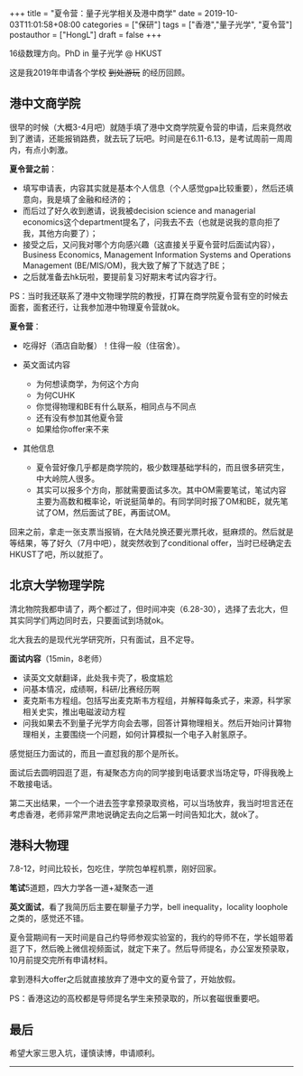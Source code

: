 +++
title = "夏令营：量子光学相关及港中商学"
date = 2019-10-03T11:01:58+08:00
categories = ["保研"]
tags = ["香港","量子光学", "夏令营"]
postauthor = ["HongL"]
draft = false
+++

16级数理方向。PhD in 量子光学 @ HKUST

这是我2019年申请各个学校 ~~到处游玩~~ 的经历回顾。

<!--more-->

## 港中文商学院

很早的时候（大概3-4月吧）就随手填了港中文商学院夏令营的申请，后来竟然收到了邀请，还能报销路费，就去玩了玩吧。时间是在6.11-6.13，是考试周前一周周内，有点小刺激。

**夏令营之前**：

* 填写申请表，内容其实就是基本个人信息（个人感觉gpa比较重要），然后还填意向，我是填了金融和经济的；  
* 而后过了好久收到邀请，说我被decision science and managerial economics这个department提名了，问我去不去（也就是说我的意向拒了我，其他方向要了）；  
* 接受之后，又问我对哪个方向感兴趣（这直接关乎夏令营时后面试内容），Business Economics, Management Information Systems and Operations Management  (BE/MIS/OM)，我大致了解了下就选了BE；   
* 之后就准备去hk玩啦，要提前复习好期末考试内容才行。  

PS：当时我还联系了港中文物理学院的教授，打算在商学院夏令营有空的时候去面套，面套还行，让我参加港中物理夏令营就ok。

**夏令营**：

* 吃得好（酒店自助餐）！住得一般（住宿舍）。

* 英文面试内容
   * 为何想读商学，为何这个方向
   * 为何CUHK
   * 你觉得物理和BE有什么联系，相同点与不同点
   * 还有没有参加其他夏令营
   * 如果给你offer来不来
* 其他信息
   * 夏令营好像几乎都是商学院的，极少数理基础学科的，而且很多研究生，中大岭院人很多。
   * 其实可以报多个方向，那就需要面试多次。其中OM需要笔试，笔试内容主要为高数和概率论，听说挺简单的。有同学同时报了OM和BE，就先笔试了OM，然后面试了BE，再面试OM。

回来之前，拿走一张支票当报销，在大陆兑换还要光票托收，挺麻烦的。然后就是等结果，等了好久（7月中吧），就突然收到了conditional offer，当时已经确定去HKUST了吧，所以就拒了。


## 北京大学物理学院

清北物院我都申请了，两个都过了，但时间冲突（6.28-30），选择了去北大，但其实同学们两边同时去，只要面试到场就ok。

北大我去的是现代光学研究所，只有面试，且不定导。

**面试内容**（15min，8老师）

* 读英文文献翻译，此处我卡壳了，极度尴尬
* 问基本情况，成绩啊，科研/比赛经历啊
* 麦克斯韦方程组。包括写出麦克斯韦方程组，并解释每条式子，来源，科学家相关史实，推出电磁波动方程
* 问我如果去不到量子光学方向会去哪，回答计算物理相关。然后开始问计算物理相关，主要围绕一个问题，如何计算模拟一个电子入射氢原子。

感觉挺压力面试的，而且一直怼我的那个是所长。

面试后去圆明园逛了逛，有凝聚态方向的同学接到电话要求当场定导，吓得我晚上不敢接电话。

第二天出结果，一个一个进去签字拿预录取资格，可以当场放弃，我当时坦言还在考虑香港，老师非常严肃地说确定去向之后第一时间告知北大，就ok了。


## 港科大物理

7.8-12，时间比较长，包吃住，学院包单程机票，刚好回家。

**笔试**5道题，四大力学各一道+凝聚态一道

**英文面试**，看了我简历后主要在聊量子力学，bell inequality，locality loophole之类的，感觉还不错。

夏令营期间有一天时间是自己约导师参观实验室的，我约的导师不在，学长姐带着逛了下，然后晚上微信视频面试，就定下来了。然后导师提名，办公室发预录取，10月前提交完所有申请材料。

拿到港科大offer之后就直接放弃了港中文的夏令营了，开始放假。

PS：香港这边的高校都是导师提名学生来预录取的，所以套磁很重要吧。

## 最后

希望大家三思入坑，谨慎读博，申请顺利。

---
